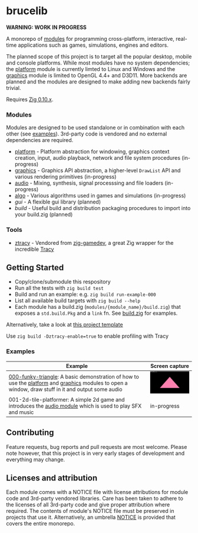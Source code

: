 # brucelib

**WARNING: WORK IN PROGRESS**

A monorepo of [modules](#modules) for programming cross-platform, interactive, real-time applications such as games, simulations, engines and editors.

The planned scope of this project is to target all the popular desktop, mobile and console platforms. While most modules have no system dependencies; the [platform](modules/platform) module is currently limted to Linux and Windows and the [graphics](modules/graphics) module is limited to OpenGL 4.4+ and D3D11. More backends are planned and the modules are designed to make adding new backends fairly trivial.

Requires [Zig 0.10.x](https://github.com/ziglang/zig).


### Modules

Modules are designed to be used standalone or in combination with each other (see [examples](#examples)). 3rd-party code is vendored and no external dependencies are required.

- [platform](modules/platform/) - Platform abstraction for windowing, graphics context creation, input, audio playback, network and file system procedures (in-progress)
- [graphics](modules/graphics/) - Graphics API abstraction, a higher-level `DrawList` API and various rendering primitives (in-progress)
- [audio](modules/audio/) - Mixing, synthesis, signal processsing and file loaders (in-progress)
- [algo](modules/algo/) - Various algorithms used in games and simulations (in-progress)
- *gui* - A flexible gui library (planned)
- *build* - Useful build and distribution packaging procedures to import into your build.zig (planned)

### Tools
- [ztracy](tools/vendored/ztracy) - Vendored from [zig-gamedev](https://github.com/michal-z/zig-gamedev), a great Zig wrapper for the incredible [Tracy](https://github.com/wolfpld/tracy)


## Getting Started
- Copy/clone/submodule this respository
- Run all the tests with `zig build test`
- Build and run an example: e.g. `zig build run-example-000`
- List all available build targets with `zig build --help`
- Each module has a build.zig (`modules/{module_name}/build.zig`) that exposes a `std.build.Pkg` and a `link` fn. See [build.zig](build.zig) for examples.

Alternatively, take a look at [this project template](https://github.com/hazeycode/brucelib-begin)

Use `zig build -Dztracy-enable=true` to enable profiling with Tracy

### Examples

| Example | Screen capture |
| ------- | -------------- |
| [000-funky-triangle](examples/000-funky-triangle/): A basic demonstration of how to use the [platform](modules/platform/) and [graphics](modules/graphics/) modules to open a window, draw stuff in it and output some audio | <img src="examples/000-funky-triangle/screencap.gif" width=213/> |
| 001-2d-tile-platformer: A simple 2d game and introduces the [audio module](modules/audio/) which is used to play SFX and music | in-progress |

## Contributing

Feature requests, bug reports and pull requests are most welcome. Please note however, that this project is in very early stages of development and everything may change.


## Licenses and attribution

Each module comes with a NOTICE file with license attributions for module code and 3rd-party vendored libraries. Care has been taken to adhere to the licenses of all 3rd-party code and give proper attribution where required. The contents of module's NOTICE file must be preserved in projects that use it. Alternatively, an umbrella [NOTICE](NOTICE) is provided that covers the entire monorepo.
